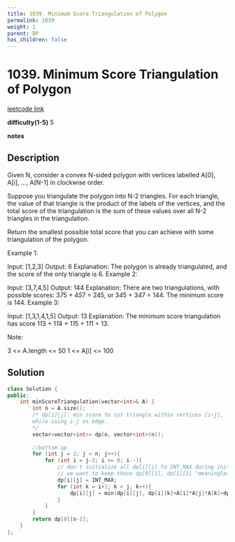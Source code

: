 ```yaml
---
title: 1039. Minimum Score Triangulation of Polygon
permalink: 1039
weight: 1
parent: DP
has_children: false
---
```

# 1039. Minimum Score Triangulation of Polygon
[leetcode link](https://leetcode.com/problems/minimum-score-triangulation-of-polygon/)

**difficulty(1-5)** 
5

**notes**   


## Description
Given N, consider a convex N-sided polygon with vertices labelled A[0], A[i], ..., A[N-1] in clockwise order.

Suppose you triangulate the polygon into N-2 triangles.  For each triangle, the value of that triangle is the product of the labels of the vertices, and the total score of the triangulation is the sum of these values over all N-2 triangles in the triangulation.

Return the smallest possible total score that you can achieve with some triangulation of the polygon.

 

Example 1:

Input: [1,2,3]
Output: 6
Explanation: The polygon is already triangulated, and the score of the only triangle is 6.
Example 2:



Input: [3,7,4,5]
Output: 144
Explanation: There are two triangulations, with possible scores: 3*7*5 + 4*5*7 = 245, or 3*4*5 + 3*4*7 = 144.  The minimum score is 144.
Example 3:

Input: [1,3,1,4,1,5]
Output: 13
Explanation: The minimum score triangulation has score 1*1*3 + 1*1*4 + 1*1*5 + 1*1*1 = 13.
 

Note:

3 <= A.length <= 50
1 <= A[i] <= 100

## Solution
```c++
class Solution {
public:
    int minScoreTriangulation(vector<int>& A) {
        int n = A.size();
        /* dp[i][j]: min score to cut triangle within vertices [i~j],
        while using i-j as edge.
        */
        vector<vector<int>> dp(n, vector<int>(n));
        
        //bottom up
        for (int j = 2; j < n; j++){
            for (int i = j-2; i >= 0; i--){
                // don't initialize all dp[i][j] to INT_MAX during initialization becase
                // we want to keep those dp[0][1], dp[1][2] "meaningless cases" to 0
                dp[i][j] = INT_MAX; 
                for (int k = i+1; k < j; k++){
                    dp[i][j] = min(dp[i][j], dp[i][k]+A[i]*A[j]*A[k]+dp[k][j]);
                }
            }
        }
        return dp[0][n-1];
    }
};
```

<!-- 
Default label
{: .label }

Blue label
{: .label .label-blue }

Stable
{: .label .label-green }

New release
{: .label .label-purple }

Coming soon
{: .label .label-yellow }

Deprecated
{: .label .label-red } -->
